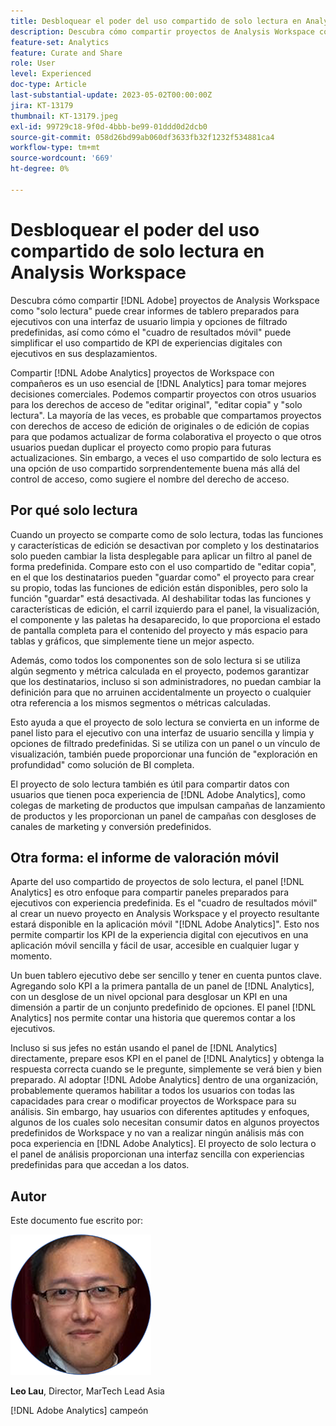 ```yaml
---
title: Desbloquear el poder del uso compartido de solo lectura en Analysis Workspace
description: Descubra cómo compartir proyectos de Analysis Workspace como "solo lectura" puede crear informes de tableros listos para el ejecutivo con una interfaz de usuario limpia y opciones de filtrado predefinidas, así como cómo el "cuadro de resultados móvil" puede simplificar el uso compartido de KPI de experiencias digitales con ejecutivos sobre la marcha.
feature-set: Analytics
feature: Curate and Share
role: User
level: Experienced
doc-type: Article
last-substantial-update: 2023-05-02T00:00:00Z
jira: KT-13179
thumbnail: KT-13179.jpeg
exl-id: 99729c18-9f0d-4bbb-be99-01ddd0d2dcb0
source-git-commit: 058d26bd99ab060df3633fb32f1232f534881ca4
workflow-type: tm+mt
source-wordcount: '669'
ht-degree: 0%

---
```


# Desbloquear el poder del uso compartido de solo lectura en Analysis Workspace

Descubra cómo compartir [!DNL Adobe] proyectos de Analysis Workspace como &quot;solo lectura&quot; puede crear informes de tablero preparados para ejecutivos con una interfaz de usuario limpia y opciones de filtrado predefinidas, así como cómo el &quot;cuadro de resultados móvil&quot; puede simplificar el uso compartido de KPI de experiencias digitales con ejecutivos en sus desplazamientos.

Compartir [!DNL Adobe Analytics] proyectos de Workspace con compañeros es un uso esencial de [!DNL Analytics] para tomar mejores decisiones comerciales. Podemos compartir proyectos con otros usuarios para los derechos de acceso de &quot;editar original&quot;, &quot;editar copia&quot; y &quot;solo lectura&quot;. La mayoría de las veces, es probable que compartamos proyectos con derechos de acceso de edición de originales o de edición de copias para que podamos actualizar de forma colaborativa el proyecto o que otros usuarios puedan duplicar el proyecto como propio para futuras actualizaciones. Sin embargo, a veces el uso compartido de solo lectura es una opción de uso compartido sorprendentemente buena más allá del control de acceso, como sugiere el nombre del derecho de acceso.

## Por qué solo lectura

Cuando un proyecto se comparte como de solo lectura, todas las funciones y características de edición se desactivan por completo y los destinatarios solo pueden cambiar la lista desplegable para aplicar un filtro al panel de forma predefinida. Compare esto con el uso compartido de &quot;editar copia&quot;, en el que los destinatarios pueden &quot;guardar como&quot; el proyecto para crear su propio, todas las funciones de edición están disponibles, pero solo la función &quot;guardar&quot; está desactivada. Al deshabilitar todas las funciones y características de edición, el carril izquierdo para el panel, la visualización, el componente y las paletas ha desaparecido, lo que proporciona el estado de pantalla completa para el contenido del proyecto y más espacio para tablas y gráficos, que simplemente tiene un mejor aspecto.

Además, como todos los componentes son de solo lectura si se utiliza algún segmento y métrica calculada en el proyecto, podemos garantizar que los destinatarios, incluso si son administradores, no puedan cambiar la definición para que no arruinen accidentalmente un proyecto o cualquier otra referencia a los mismos segmentos o métricas calculadas.

Esto ayuda a que el proyecto de solo lectura se convierta en un informe de panel listo para el ejecutivo con una interfaz de usuario sencilla y limpia y opciones de filtrado predefinidas. Si se utiliza con un panel o un vínculo de visualización, también puede proporcionar una función de &quot;exploración en profundidad&quot; como solución de BI completa.

El proyecto de solo lectura también es útil para compartir datos con usuarios que tienen poca experiencia de [!DNL Adobe Analytics], como colegas de marketing de productos que impulsan campañas de lanzamiento de productos y les proporcionan un panel de campañas con desgloses de canales de marketing y conversión predefinidos.

## Otra forma: el informe de valoración móvil

Aparte del uso compartido de proyectos de solo lectura, el panel [!DNL Analytics] es otro enfoque para compartir paneles preparados para ejecutivos con experiencia predefinida. Es el &quot;cuadro de resultados móvil&quot; al crear un nuevo proyecto en Analysis Workspace y el proyecto resultante estará disponible en la aplicación móvil &quot;[!DNL Adobe Analytics]&quot;. Esto nos permite compartir los KPI de la experiencia digital con ejecutivos en una aplicación móvil sencilla y fácil de usar, accesible en cualquier lugar y momento.

Un buen tablero ejecutivo debe ser sencillo y tener en cuenta puntos clave. Agregando solo KPI a la primera pantalla de un panel de [!DNL Analytics], con un desglose de un nivel opcional para desglosar un KPI en una dimensión a partir de un conjunto predefinido de opciones. El panel [!DNL Analytics] nos permite contar una historia que queremos contar a los ejecutivos.

Incluso si sus jefes no están usando el panel de [!DNL Analytics] directamente, prepare esos KPI en el panel de [!DNL Analytics] y obtenga la respuesta correcta cuando se le pregunte, simplemente se verá bien y bien preparado.
Al adoptar [!DNL Adobe Analytics] dentro de una organización, probablemente queramos habilitar a todos los usuarios con todas las capacidades para crear o modificar proyectos de Workspace para su análisis. Sin embargo, hay usuarios con diferentes aptitudes y enfoques, algunos de los cuales solo necesitan consumir datos en algunos proyectos predefinidos de Workspace y no van a realizar ningún análisis más con poca experiencia en [!DNL Adobe Analytics]. El proyecto de solo lectura o el panel de análisis proporcionan una interfaz sencilla con experiencias predefinidas para que accedan a los datos.

## Autor

Este documento fue escrito por:

![Leo Lau](assets/leo_headshot.png)

**Leo Lau**, Director, MarTech Lead Asia

[!DNL Adobe Analytics] campeón
